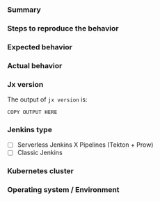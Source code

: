 ### Summary 

### Steps to reproduce the behavior

### Expected behavior

### Actual behavior

### Jx version

The output of `jx version` is:

```
COPY OUTPUT HERE
```

### Jenkins type

<!--
Select which installation type are you using. 
-->
- [ ] Serverless Jenkins X Pipelines (Tekton + Prow)
- [ ] Classic Jenkins

### Kubernetes cluster

<!--
What kind of Kubernetes cluster are you using & how did you create it?
-->

### Operating system / Environment

<!--
In which environment are you running the jx CLI?
-->
